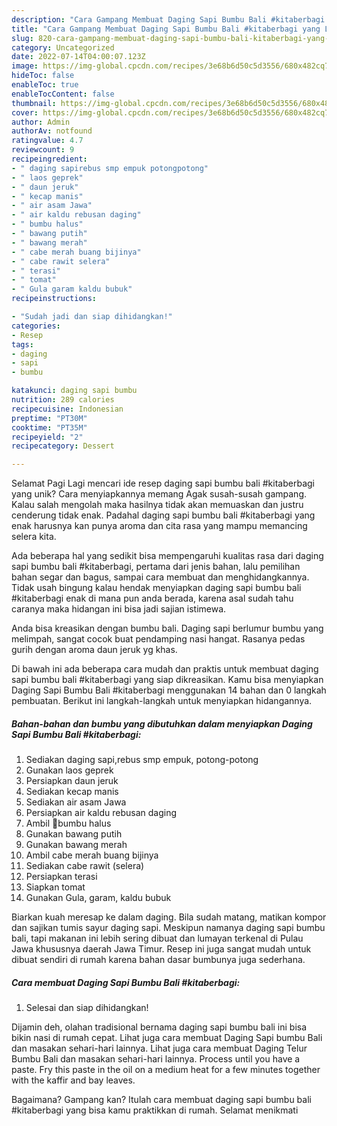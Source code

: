 ```yaml
---
description: "Cara Gampang Membuat Daging Sapi Bumbu Bali #kitaberbagi yang Lezat"
title: "Cara Gampang Membuat Daging Sapi Bumbu Bali #kitaberbagi yang Lezat"
slug: 820-cara-gampang-membuat-daging-sapi-bumbu-bali-kitaberbagi-yang-lezat
category: Uncategorized
date: 2022-07-14T04:00:07.123Z
image: https://img-global.cpcdn.com/recipes/3e68b6d50c5d3556/680x482cq70/daging-sapi-bumbu-bali-kitaberbagi-foto-resep-utama.jpg
hideToc: false
enableToc: true
enableTocContent: false
thumbnail: https://img-global.cpcdn.com/recipes/3e68b6d50c5d3556/680x482cq70/daging-sapi-bumbu-bali-kitaberbagi-foto-resep-utama.jpg
cover: https://img-global.cpcdn.com/recipes/3e68b6d50c5d3556/680x482cq70/daging-sapi-bumbu-bali-kitaberbagi-foto-resep-utama.jpg
author: Admin
authorAv: notfound
ratingvalue: 4.7
reviewcount: 9
recipeingredient:
- " daging sapirebus smp empuk potongpotong"
- " laos geprek"
- " daun jeruk"
- " kecap manis"
- " air asam Jawa"
- " air kaldu rebusan daging"
- " bumbu halus"
- " bawang putih"
- " bawang merah"
- " cabe merah buang bijinya"
- " cabe rawit selera"
- " terasi"
- " tomat"
- " Gula garam kaldu bubuk"
recipeinstructions:

- "Sudah jadi dan siap dihidangkan!"
categories:
- Resep
tags:
- daging
- sapi
- bumbu

katakunci: daging sapi bumbu 
nutrition: 289 calories
recipecuisine: Indonesian
preptime: "PT30M"
cooktime: "PT35M"
recipeyield: "2"
recipecategory: Dessert

---
```



Selamat Pagi Lagi mencari ide resep daging sapi bumbu bali #kitaberbagi yang unik? Cara menyiapkannya memang Agak susah-susah gampang. Kalau salah mengolah maka hasilnya tidak akan memuaskan dan justru cenderung tidak enak. Padahal daging sapi bumbu bali #kitaberbagi yang enak harusnya kan punya aroma dan cita rasa yang mampu memancing selera kita.


Ada beberapa hal yang sedikit bisa mempengaruhi kualitas rasa dari daging sapi bumbu bali #kitaberbagi, pertama dari jenis bahan, lalu pemilihan bahan segar dan bagus, sampai cara membuat dan menghidangkannya. Tidak usah bingung kalau hendak menyiapkan daging sapi bumbu bali #kitaberbagi enak di mana pun anda berada, karena asal sudah tahu caranya maka hidangan ini bisa jadi sajian istimewa.

Anda bisa kreasikan dengan bumbu bali. Daging sapi berlumur bumbu yang melimpah, sangat cocok buat pendamping nasi hangat. Rasanya pedas gurih dengan aroma daun jeruk yg khas.


Di bawah ini ada beberapa cara mudah dan praktis untuk membuat daging sapi bumbu bali #kitaberbagi yang siap dikreasikan. Kamu bisa menyiapkan Daging Sapi Bumbu Bali #kitaberbagi menggunakan 14 bahan dan 0 langkah pembuatan. Berikut ini langkah-langkah untuk menyiapkan hidangannya.

<!--inarticleads1-->

##### Bahan-bahan dan bumbu yang dibutuhkan dalam menyiapkan Daging Sapi Bumbu Bali #kitaberbagi:

1. Sediakan  daging sapi,rebus smp empuk, potong-potong
1. Gunakan  laos geprek
1. Persiapkan  daun jeruk
1. Sediakan  kecap manis
1. Sediakan  air asam Jawa
1. Persiapkan  air kaldu rebusan daging
1. Ambil  🌹bumbu halus
1. Gunakan  bawang putih
1. Gunakan  bawang merah
1. Ambil  cabe merah buang bijinya
1. Sediakan  cabe rawit (selera)
1. Persiapkan  terasi
1. Siapkan  tomat
1. Gunakan  Gula, garam, kaldu bubuk


Biarkan kuah meresap ke dalam daging. Bila sudah matang, matikan kompor dan sajikan tumis sayur daging sapi. Meskipun namanya daging sapi bumbu bali, tapi makanan ini lebih sering dibuat dan lumayan terkenal di Pulau Jawa khususnya daerah Jawa Timur. Resep ini juga sangat mudah untuk dibuat sendiri di rumah karena bahan dasar bumbunya juga sederhana. 

<!--inarticleads2-->

##### Cara membuat Daging Sapi Bumbu Bali #kitaberbagi:


1. Selesai dan siap dihidangkan!

Dijamin deh, olahan tradisional bernama daging sapi bumbu bali ini bisa bikin nasi di rumah cepat. Lihat juga cara membuat Daging Sapi bumbu Bali dan masakan sehari-hari lainnya. Lihat juga cara membuat Daging Telur Bumbu Bali dan masakan sehari-hari lainnya. Process until you have a paste. Fry this paste in the oil on a medium heat for a few minutes together with the kaffir and bay leaves. 

Bagaimana? Gampang kan? Itulah cara membuat daging sapi bumbu bali #kitaberbagi yang bisa kamu praktikkan di rumah. Selamat menikmati
